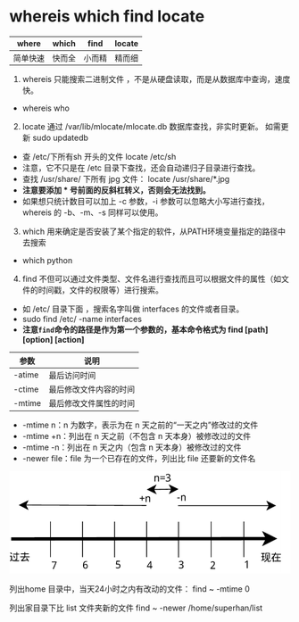# whereis  which find locate

where|which|find|locate
--|--|--|--
简单快速|快而全|小而精|精而细


1. whereis  只能搜索二进制文件 ，不是从硬盘读取，而是从数据库中查询，速度快。
  * whereis who 
  
2. locate 通过 /var/lib/mlocate/mlocate.db 数据库查找，非实时更新。 如需更新  sudo updatedb  
  * 查 /etc/下所有sh  开头的文件   locate /etc/sh
  * 注意，它不只是在 /etc 目录下查找，还会自动递归子目录进行查找。
  * 查找 /usr/share/ 下所有 jpg 文件：  locate /usr/share/\*.jpg
  * **注意要添加 * 号前面的反斜杠转义，否则会无法找到。**
  * 如果想只统计数目可以加上 -c 参数，-i 参数可以忽略大小写进行查找，whereis 的 -b、-m、-s 同样可以使用。

3. which 用来确定是否安装了某个指定的软件，从PATH环境变量指定的路径中去搜索
  * which python 
  
4. find  不但可以通过文件类型、文件名进行查找而且可以根据文件的属性（如文件的时间戳，文件的权限等）进行搜索。
  *  如 /etc/ 目录下面 ，搜索名字叫做 interfaces 的文件或者目录。
  * sudo find /etc/ -name interfaces
  * **注意`find`命令的路径是作为第一个参数的，基本命令格式为 find [path] [option] [action]**
  
参数|说明
--|--
-atime|最后访问时间
-ctime|最后修改文件内容的时间
-mtime|最后修改文件属性的时间


* -mtime n：n 为数字，表示为在 n 天之前的“一天之内”修改过的文件
* -mtime +n：列出在 n 天之前（不包含 n 天本身）被修改过的文件
* -mtime -n：列出在 n 天之内（包含 n 天本身）被修改过的文件
* -newer file：file 为一个已存在的文件，列出比 file 还要新的文件名

![time](imgs/5-8.png)

列出home 目录中，当天24小时之内有改动的文件：
find ~ -mtime 0

列出家目录下比 list 文件夹新的文件
find ~ -newer /home/superhan/list
